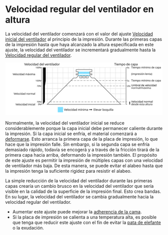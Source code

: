 Velocidad regular del ventilador en altura
====
La velocidad del ventilador comenzará con el valor del ajuste [Velocidad inicial del ventilador](cool_fan_speed_0.md) al principio de la impresión. Durante las primeras capas de la impresión hasta que haya alcanzado la altura especificada en este ajuste, la velocidad del ventilador se incrementará gradualmente hasta la [Velocidad regular del ventilador](cool_fan_speed_min.md).

![Qué velocidad del ventilador se utiliza donde](../images/cool_fan_speed.svg)

Normalmente, la velocidad del ventilador inicial se reduce considerablemente porque la capa inicial debe permanecer caliente durante la impresión. Si la capa inicial se enfría, el material comenzará a [deformarse](../troubleshooting/warping.md). Esto arranca la primera capa de la placa de impresión, lo que hace que la impresión falle. Sin embargo, si la segunda capa se enfría demasiado rápido, todavía se encogerá y a través de la fricción tirará de la primera capa hacia arriba, deformando la impresión también. El propósito de este ajuste es permitir la impresión de múltiples capas con una velocidad de ventilador más baja. De esta manera, se puede evitar el alabeo hasta que la impresión tenga la suficiente rigidez para resistir el alabeo.

La simple reducción de la velocidad del ventilador durante las primeras capas crearía un cambio brusco en la velocidad del ventilador que sería visible en la calidad de la superficie de la impresión final. Esto crea bandas. En su lugar, la velocidad del ventilador se cambia gradualmente hacia la velocidad regular del ventilador.

* Aumentar este ajuste puede mejorar la [adherencia de la cama](../troubleshooting/bed_adhesion_problems.md).
* Si la placa de impresión se calienta a una temperatura alta, es posible que tenga que reducir este ajuste con el fin de evitar la [pata de elefante](../troubleshooting/elephants_foot.md) o la exudación.
